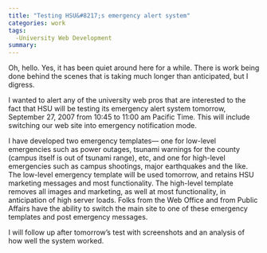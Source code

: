 ```yaml
---
title: "Testing HSU&#8217;s emergency alert system"
categories: work
tags:
  -University Web Development
summary: 
---
```

<p>Oh, hello. Yes, it has been quiet around here for a while. There is work being done behind the scenes that is taking much longer than anticipated, but I digress.</p>

<p>I wanted to alert any of the university web pros that are interested to the fact that <span class="caps">HSU</span> will be testing its emergency alert system tomorrow, September 27, 2007 from 10:45 to 11:00 am Pacific Time. This will include switching our web site into emergency notification mode.</p>

<p>I have developed two emergency templates&#8212; one for low-level emergencies such as power outages, tsunami warnings for the county (campus itself is out of tsunami range), etc, and one for high-level emergencies such as campus shootings, major earthquakes and the like. The low-level emergency template will be used tomorrow, and retains <span class="caps">HSU</span> marketing messages and most functionality. The high-level template removes all images and marketing, as well at most functionality, in anticipation of high server loads.  Folks from the Web Office and from Public Affairs have the ability to switch the main site to one of these emergency templates and post emergency messages.</p>

<p>I will follow up after tomorrow&#8217;s test with screenshots and an analysis of how well the system worked.</p>
